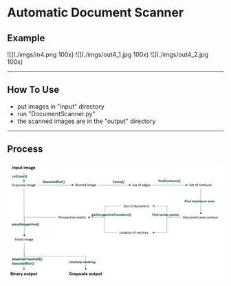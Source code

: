 # Automatic Document Scanner

## Example

![](./imgs/in4.png 100x)
![](./imgs/out4_1.jpg 100x)
![](./imgs/out4_2.jpg 100x)

-----------------------
## How To Use
- put images in "input" directory
- run "DocumentScanner.py"
- the scanned images are in the "output" directory
-----------------------
## Process
![abstract](./imgs/abstract.png)
